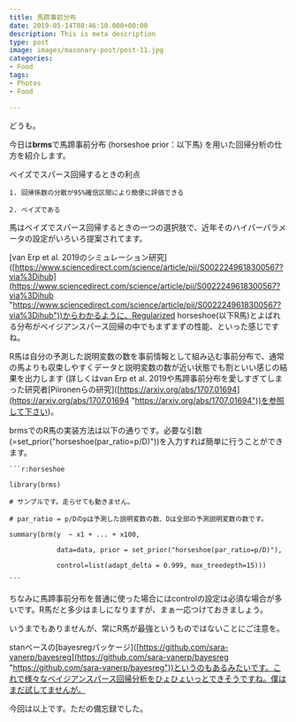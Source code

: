 ```yaml
---
title: 馬蹄事前分布
date: 2019-05-14T08:46:10.000+00:00
description: This is meta description
type: post
image: images/masonary-post/post-11.jpg
categories:
- Food
tags:
- Photos
- Food

---
```

どうも。     

  

  今日は**brms**で馬蹄事前分布 (horseshoe prior：以下馬) を用いた回帰分析の仕方を紹介します。  

  

ベイズでスパース回帰するときの利点  

    1. 回帰係数の分散が95%確信区間により簡便に評価できる   

    2. ベイズである  

    

  馬はベイズでスパース回帰するときの一つの選択肢で、近年そのハイパーパラメータの設定がいろいろ提案されてます。

  \[van Erp et al. 2019のシミュレーション研究\]([https://www.sciencedirect.com/science/article/pii/S0022249618300567?via%3Dihub](https://www.sciencedirect.com/science/article/pii/S0022249618300567?via%3Dihub "https://www.sciencedirect.com/science/article/pii/S0022249618300567?via%3Dihub"))からわかるように、Regularized horseshoe(以下R馬)とよばれる分布がベイジアンスパース回帰の中でもまずまずの性能、といった感じですね。

  

  R馬は自分の予測した説明変数の数を事前情報として組み込む事前分布で、通常の馬よりも収束しやすくデータと説明変数の数が近い状態でも割といい感じの結果を出力します (詳しくはvan Erp et al. 2019や馬蹄事前分布を愛しすぎてしまった研究者\[Piironenらの研究\]([https://arxiv.org/abs/1707.01694](https://arxiv.org/abs/1707.01694 "https://arxiv.org/abs/1707.01694"))を参照して下さい)。    

  

  brmsでのR馬の実装方法は以下の通りです。必要な引数(=set_prior("horseshoe(par_ratio=p/D)"))を入力すれば簡単に行うことができます。  

  

  

    

    ```r:horseshoe

    library(brms)

    # サンプルです。走らせても動きません。

    # par_ratio = p/Dのpは予測した説明変数の数、Dは全部の予測説明変数の数です。

    summary(brm(y  ~ x1 + ... + x100, 

                data=data, prior = set_prior("horseshoe(par_ratio=p/D)"),

                control=list(adapt_delta = 0.999, max_treedepth=15)))

    ```

  ちなみに馬蹄事前分布を普通に使った場合にはcontrolの設定は必須な場合が多いです。R馬だと多少はましになりますが、まぁ一応つけておきましょう。

  いうまでもありませんが、常にR馬が最強というものではないことにご注意を。  

  stanベースの\[bayesregパッケージ\]([https://github.com/sara-vanerp/bayesreg](https://github.com/sara-vanerp/bayesreg "https://github.com/sara-vanerp/bayesreg"))というのもあるみたいです。これで様々なベイジアンスパース回帰分析をひょひょいっとできそうですね。僕はまだ試してませんが。

  今回は以上です。ただの備忘録でした。